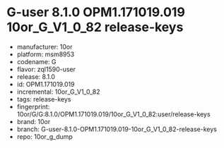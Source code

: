 # G-user 8.1.0 OPM1.171019.019 10or_G_V1_0_82 release-keys
- manufacturer: 10or
- platform: msm8953
- codename: G
- flavor: zql1590-user
- release: 8.1.0
- id: OPM1.171019.019
- incremental: 10or_G_V1_0_82
- tags: release-keys
- fingerprint: 10or/G/G:8.1.0/OPM1.171019.019/10or_G_V1_0_82:user/release-keys
- brand: 10or
- branch: G-user-8.1.0-OPM1.171019.019-10or_G_V1_0_82-release-keys
- repo: 10or_g_dump
